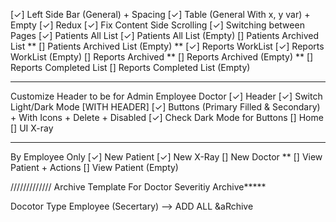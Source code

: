 [✓] Left Side Bar (General) + Spacing
[✓] Table (General With x, y var) + Empty
[✓] Redux
[✓] Fix Content Side Scrolling
[✓] Switching between Pages
[✓] Patients All List
[✓] Patients All List (Empty)
[] Patients Archived List **
[] Patients Archived List (Empty) **
[✓] Reports WorkList
[✓] Reports WorkList (Empty)
[] Reports Archived **
[] Reports Archived (Empty) **
[] Reports Completed List
[] Reports Completed List (Empty)


---

Customize Header to be for Admin Employee Doctor
[✓] Header
[✓] Switch Light/Dark Mode [WITH HEADER]
[✓] Buttons (Primary Filled & Secondary) + With Icons + Delete + Disabled
[✓] Check Dark Mode for Buttons
[] Home
[] UI X-ray

---

By Employee Only
[✓] New Patient
[✓] New X-Ray
[] New Doctor **
[] View Patient + Actions
[] View Patient (Empty)

/////////////
Archive
Template For Doctor
Severitiy
Archive**\***

Docotor Type
Employee (Secertary) --> ADD ALL &aRchive

